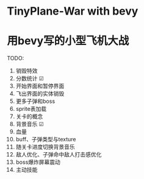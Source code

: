 # TinyPlane-War with bevy
# 用bevy写的小型飞机大战

TODO:
1. 销毁特效 
2. 分数统计 &#9745;
3. 开始界面和暂停界面
4. 飞出界面的实体销毁
5. 更多子弹和boss
6. sprite表加载
7. 关卡的概念
8. 背景音乐 &#9745;
9. 血量
10. buff、子弹类型与texture
11. 随关卡进度切换背景音乐
12. 敌人优化、子弹命中敌人打击感优化
13. boss爆炸屏幕震动
14. 主动技能
